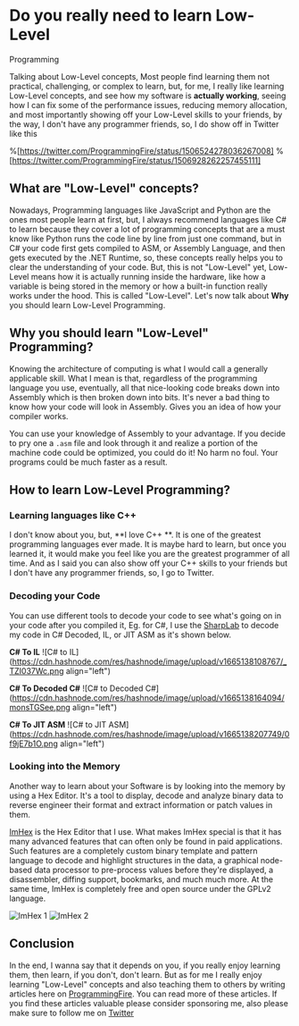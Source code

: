 # Do you really need to learn Low-Level
Programming

Talking about Low-Level concepts, Most people find learning them not practical, challenging, or complex to learn, but, for me, I really like learning Low-Level concepts, and see how my software is **actually working**, seeing how I can fix some of the performance issues, reducing memory allocation, and most importantly showing off your Low-Level skills to your friends, by the way, I don't have any programmer friends, so, I do show off in Twitter like this

%[https://twitter.com/ProgrammingFire/status/1506524278036267008]
%[https://twitter.com/ProgrammingFire/status/1506928262257455111]

## What are "Low-Level" concepts?
Nowadays, Programming languages like JavaScript and Python are the ones most people learn at first, but, I always recommend languages like C# to learn because they cover a lot of programming concepts that are a must know like Python runs the code line by line from just one command, but in C# your code first gets compiled to ASM, or Assembly Language, and then gets executed by the .NET Runtime, so, these concepts really helps you to clear the understanding of your code. But, this is not "Low-Level" yet, Low-Level means how it is actually running inside the hardware, like how a variable is being stored in the memory or how a built-in function really works under the hood. This is called "Low-Level". Let's now talk about **Why** you should learn Low-Level Programming.

## Why you should learn "Low-Level" Programming?
Knowing the architecture of computing is what I would call a generally applicable skill. What I mean is that, regardless of the programming language you use, eventually, all that nice-looking code breaks down into Assembly which is then broken down into bits. It's never a bad thing to know how your code will look in Assembly. Gives you an idea of how your compiler works.

You can use your knowledge of Assembly to your advantage. If you decide to pry one a `.asm` file and look through it and realize a portion of the machine code could be optimized, you could do it! No harm no foul. Your programs could be much faster as a result.

## How to learn Low-Level Programming?
### Learning languages like C++
I don't know about you, but, **I love C++ **. It is one of the greatest programming languages ever made. It is maybe hard to learn, but once you learned it, it would make you feel like you are the greatest programmer of all time. And as I said you can also show off your C++ skills to your friends but I don't have any programmer friends, so, I go to Twitter.

### Decoding your Code
You can use different tools to decode your code to see what's going on in your code after you compiled it, Eg. for C#, I use the [SharpLab](https://sharplab.io) to decode my code in C# Decoded, IL, or JIT ASM as it's shown below.

**C# To IL**
![C# to IL](https://cdn.hashnode.com/res/hashnode/image/upload/v1665138108767/_TZI037Wc.png align="left")

**C# To Decoded C#**
![C# to Decoded C#](https://cdn.hashnode.com/res/hashnode/image/upload/v1665138164094/monsTGSee.png align="left")

**C# To JIT ASM**
![C# to JIT ASM](https://cdn.hashnode.com/res/hashnode/image/upload/v1665138207749/0f9jE7b1O.png align="left")

### Looking into the Memory
Another way to learn about your Software is by looking into the memory by using a Hex Editor. It's a tool to display, decode and analyze binary data to reverse engineer their format and extract information or patch values in them.

[ImHex](https://imhex.werwolv.net/) is the Hex Editor that I use. What makes ImHex special is that it has many advanced features that can often only be found in paid applications. Such features are a completely custom binary template and pattern language to decode and highlight structures in the data, a graphical node-based data processor to pre-process values before they're displayed, a disassembler, diffing support, bookmarks, and much much more. At the same time, ImHex is completely free and open source under the GPLv2 language.

![ImHex 1](https://imhex.werwolv.net/assets/screenshot1.png)
![ImHex 2](https://imhex.werwolv.net/assets/screenshot2.png)


## Conclusion
In the end, I wanna say that it depends on you, if you really enjoy learning them, then learn, if you don't, don't learn. But as for me I really enjoy learning "Low-Level" concepts and also teaching them to others by writing articles here on [ProgrammingFire](https://programmingfire.com). You can read more of these articles. If you find these articles valuable please consider sponsoring me, also please make sure to follow me on [Twitter](https://programmingfire.com/twitter)